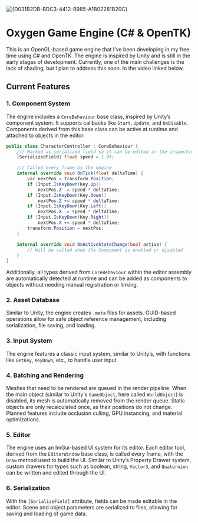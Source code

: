 ![{D031B2DB-BDC3-4412-B985-A1B02281B20C}](https://github.com/user-attachments/assets/2368927e-3931-4b76-b787-434c99bad1ae)

# Oxygen Game Engine (C# & OpenTK)

This is an OpenGL-based game engine that I’ve been developing in my free time using C# and OpenTK. The engine is inspired by Unity and is still in the early stages of development. Currently, one of the main challenges is the lack of shading, but I plan to address this soon. In the video linked below.

## Current Features

### 1. Component System
The engine includes a `CoreBehaviour` base class, inspired by Unity’s component system. It supports callbacks like `Start`, `Update`, and `OnDisable`. Components derived from this base class can be active at runtime and attached to objects in the editor.
```csharp
public class CharacterController : CoreBehaviour {
    /// Marked as serialized field so it can be edited in the inspector
    [SerializedField] float speed = 1.0f;

    /// Called every frame by the engine
    internal override void OnTick(float deltaTime) {
        var nextPos = transform.Position;
        if (Input.IsKeyDown(Key.Up))
            nextPos.Z -= speed * deltaTime;
        if (Input.IsKeyDown(Key.Down))
            nextPos.Z += speed * deltaTime;
        if (Input.IsKeyDown(Key.Left))
            nextPos.X -= speed * deltaTime;
        if (Input.IsKeyDown(Key.Right))
            nextPos.X += speed * deltaTime;
        transform.Position = nextPos;
    }

    internal override void OnActiveStateChange(bool active) {
        // Will be called when the Component is enabled or disabled
    }
}
```
Additionally, all types derived from `CoreBehaviour` within the editor assembly are automatically detected at runtime and can be added as components to objects without needing manual registration or linking.

### 2. Asset Database
Similar to Unity, the engine creates `.meta` files for assets. GUID-based operations allow for safe object reference management, including serialization, file saving, and loading.

### 3. Input System
The engine features a classic input system, similar to Unity’s, with functions like `GetKey`, `KeyDown`, etc., to handle user input.

### 4. Batching and Rendering
Meshes that need to be rendered are queued in the render pipeline. When the main object (similar to Unity's `GameObject`, here called `WorldObject`) is disabled, its mesh is automatically removed from the render queue. Static objects are only recalculated once, as their positions do not change. Planned features include occlusion culling, GPU instancing, and material optimizations.

### 5. Editor
The engine uses an ImGui-based UI system for its editor. Each editor tool, derived from the `EditorWindow` base class, is called every frame, with the `Draw` method used to build the UI. Similar to Unity’s Property Drawer system, custom drawers for types such as boolean, string, `Vector3`, and `Quaternion` can be written and edited through the UI.

### 6. Serialization
With the `[SerializeField]` attribute, fields can be made editable in the editor. Scene and object parameters are serialized to files, allowing for saving and loading of game data.

